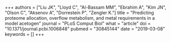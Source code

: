 +++
authors = ["Liu JK", "Lloyd C", "Al-Bassam MM", "Ebrahim A", "Kim JN", "Olson C", "Aksenov A", "Dorrestein P", "Zengler K."]
title = "Predicting proteome allocation, overflow metabolism, and metal requirements in a model acetogen"
journal = "PLoS Comput Biol"
what = "article"
doi = "10.1371/journal.pcbi.1006848"
pubmed = "30845144"
date = "2019-03-08"
keywords = []
+++

